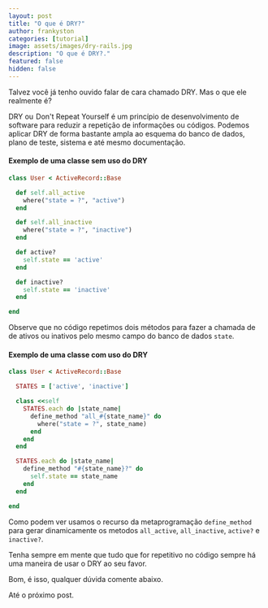 ```yaml
---
layout: post
title: "O que é DRY?"
author: frankyston
categories: [tutorial]
image: assets/images/dry-rails.jpg
description: "O que é DRY?."
featured: false
hidden: false
---
```


Talvez você já tenho ouvido falar de cara chamado DRY. Mas o que ele realmente é?

DRY ou  Don't Repeat Yourself é um princípio de desenvolvimento de software para reduzir a repetição de informações ou códigos. Podemos aplicar DRY de forma bastante ampla ao esquema do banco de dados, plano de teste, sistema e até mesmo documentação.

#### Exemplo de uma classe sem uso do DRY

```ruby
class User < ActiveRecord::Base

  def self.all_active
    where("state = ?", "active")
  end

  def self.all_inactive
    where("state = ?", "inactive")
  end

  def active?
    self.state == 'active'
  end

  def inactive?
    self.state == 'inactive'
  end

end
```

Observe que no código repetimos dois métodos para fazer a chamada de de ativos ou inativos pelo mesmo campo do banco de dados `state`.

#### Exemplo de uma classe com uso do DRY

```ruby
class User < ActiveRecord::Base

  STATES = ['active', 'inactive']

  class <<self
    STATES.each do |state_name|
      define_method "all_#{state_name}" do
        where("state = ?", state_name)
      end
    end
  end

  STATES.each do |state_name|
    define_method "#{state_name}?" do
      self.state == state_name
    end
  end

end
```

Como podem ver usamos o recurso da metaprogramação `define_method` para gerar dinamicamente os metodos `all_active`, `all_inactive`, `active?` e `inactive?`.

Tenha sempre em mente que tudo que for repetitivo no código sempre há uma maneira de usar o DRY ao seu favor.

Bom, é isso, qualquer dúvida comente abaixo.

Até o próximo post.
